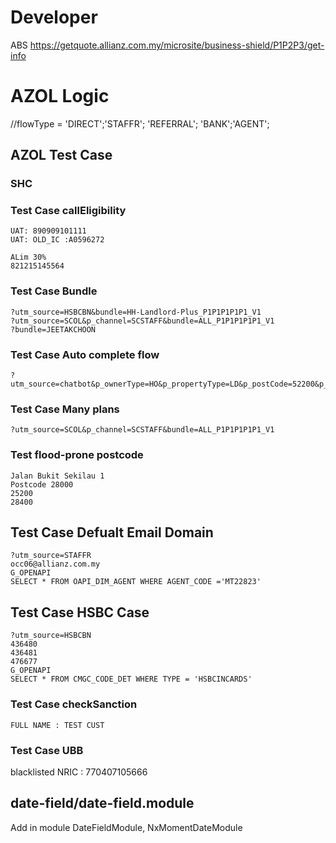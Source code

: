 # Developer

ABS
https://getquote.allianz.com.my/microsite/business-shield/P1P2P3/get-info


# AZOL Logic
//flowType = 'DIRECT';'STAFFR'; 'REFERRAL'; 'BANK';'AGENT';


## AZOL Test Case
### SHC
### Test Case callEligibility
```
UAT: 890909101111
UAT: OLD_IC :A0596272

ALim 30% 
821215145564
```

### Test Case Bundle
```
?utm_source=HSBCBN&bundle=HH-Landlord-Plus_P1P1P1P1P1_V1
?utm_source=SCOL&p_channel=SCSTAFF&bundle=ALL_P1P1P1P1P1_V1 
?bundle=JEETAKCHOON
```

### Test Case Auto complete flow
```
?utm_source=chatbot&p_ownerType=HO&p_propertyType=LD&p_postCode=52200&p_materialType=Y&p_si=200000&p_bankLoan=N&p_tenant=N&p_psid=3169224803119178&utm_campaign=shc_aida
```
### Test Case Many plans
```
?utm_source=SCOL&p_channel=SCSTAFF&bundle=ALL_P1P1P1P1P1_V1
```
### Test flood-prone postcode
```
Jalan Bukit Sekilau 1
Postcode 28000
25200
28400
```

## Test Case Defualt Email Domain
```
?utm_source=STAFFR
occ06@allianz.com.my
G_OPENAPI
SELECT * FROM OAPI_DIM_AGENT WHERE AGENT_CODE ='MT22823'
```

## Test Case HSBC Case
```
?utm_source=HSBCBN
436480
436481
476677
G_OPENAPI
SELECT * FROM CMGC_CODE_DET WHERE TYPE = 'HSBCINCARDS'
```

### Test Case checkSanction 
```
FULL NAME : TEST CUST
```

### Test Case UBB
blacklisted NRIC : 770407105666

## date-field/date-field.module
Add in module
DateFieldModule,
NxMomentDateModule